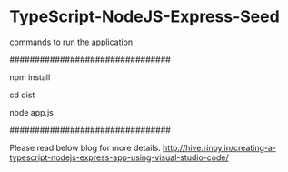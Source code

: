 # TypeScript-NodeJS-Express-Seed

commands to run the application

################################

npm install

cd dist

node app.js

################################

Please read below blog for more details.
http://hive.rinoy.in/creating-a-typescript-nodejs-express-app-using-visual-studio-code/
